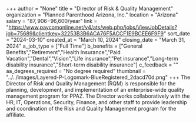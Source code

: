 +++
author = "None"
title = "Director of Risk & Quality Management"
organization = "Planned Parenthood Arizona, Inc."
location = "Arizona"
salary = "$87,906-$96,600/year"
link = "https://www.paycomonline.net/v4/ats/web.php/jobs/ViewJobDetails?job=75689&clientkey=32253B3B6ACA76F5ACCF1E9BCEE6F9F9"
sort_date = "2024-03-10"
created_at = "March 10, 2024"
closing_date = "March 31, 2024"
a_job_type = ["Full Time"]
b_benefits = ["General Benefits","Retirement","Health Insurance","Paid Vacation","Dental","Vision","Life insurance","Pet insurance","Long-term disability insurance","Short-term disability insurance"]
c_feedback = ""
aa_degrees_required = "No degree required"
thumbnail = "../../images/Layered-P-Logomark-BlueRegistered_2dacd70d.png"
+++
The Director of Risk and Quality Management (RQM) is responsible for the planning, development, and implementation of an enterprise-wide quality management program for PPAZ. The Director works collaboratively with the HR, IT, Operations, Security, Finance, and other staff to provide leadership and coordination of the Risk and Quality Management program for the affiliate.